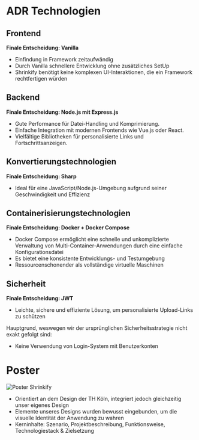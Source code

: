# ADR Technologien

## Frontend
**Finale Entscheidung: Vanilla**
- Einfindung in Framework zeitaufwändig 
- Durch Vanilla schnellere Entwicklung ohne zusätzliches SetUp 
- Shrinkify benötigt keine komplexen UI-Interaktionen, die ein Framework rechtfertigen würden

## Backend
**Finale Entscheidung: Node.js mit Express.js**
- Gute Performance für Datei-Handling und Komprimierung.
- Einfache Integration mit modernen Frontends wie Vue.js oder React.
- Vielfältige Bibliotheken für personalisierte Links und Fortschrittsanzeigen.

## Konvertierungstechnologien
**Finale Entscheidung: Sharp**
- Ideal für eine JavaScript/Node.js-Umgebung aufgrund seiner Geschwindigkeit und Effizienz

## Containerisierungstechnologien
**Finale Entscheidung: Docker + Docker Compose**
- Docker Compose ermöglicht eine schnelle und unkomplizierte Verwaltung von Multi-Container-Anwendungen durch eine einfache Konfigurationsdatei
- Es bietet eine konsistente Entwicklungs- und Testumgebung
- Ressourcenschonender als vollständige virtuelle Maschinen

## Sicherheit
**Finale Entscheidung: JWT**
- Leichte, sichere und effiziente Lösung, um personalisierte Upload-Links zu schützen

Hauptgrund, weswegen wir der ursprünglichen Sicherheitsstrategie nicht exakt gefolgt sind: 
- Keine Verwendung von Login-System mit Benutzerkonten


# Poster

![Poster Shrinkify](ep-plakat-shrinkify.png)

- Orientiert an dem Design der TH Köln, integriert jedoch gleichzeitig unser eigenes Design
- Elemente unseres Designs wurden bewusst eingebunden, um die visuelle Identität der Anwendung zu wahren
- Kerninhalte: Szenario, Projektbeschreibung, Funktionsweise, Technologiestack & Zielsetzung